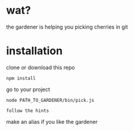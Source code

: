 # wat?
the gardener is helping you picking cherries in git 

# installation 
clone or download this repo

`npm install`

go to your project

`node PATH_TO_GARDENER/bin/pick.js`

`follow the hints`

make an alias if you like the gardener
